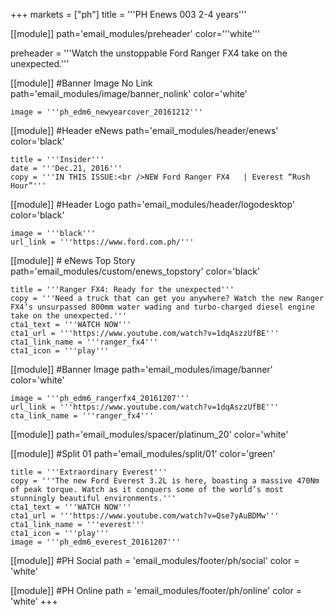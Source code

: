 +++
markets = ["ph"]
title = '''PH Enews 003 2-4 years'''

[[module]]
path='email_modules/preheader'
color='''white'''

preheader = '''Watch the unstoppable Ford Ranger FX4 take on the unexpected.'''

[[module]] #Banner Image No Link
path='email_modules/image/banner_nolink'
color='white'

	image = '''ph_edm6_newyearcover_20161212'''

[[module]] #Header eNews
path='email_modules/header/enews'
color='black'

	title = '''Insider'''
	date = '''Dec.21, 2016'''
	copy = '''IN THIS ISSUE:<br />NEW Ford Ranger FX4	| Everest “Rush Hour”'''

[[module]] #Header Logo
path='email_modules/header/logodesktop'
color='black'

	image = '''black'''
	url_link = '''https://www.ford.com.ph/'''
 
[[module]] # eNews Top Story
path='email_modules/custom/enews_topstory'
color='black'

	title = '''Ranger FX4: Ready for the unexpected'''
	copy = '''Need a truck that can get you anywhere? Watch the new Ranger FX4’s unsurpassed 800mm water wading and turbo-charged diesel engine take on the unexpected.'''
	cta1_text = '''WATCH NOW'''
	cta1_url = '''https://www.youtube.com/watch?v=1dqAszzUfBE'''
	cta1_link_name = '''ranger_fx4'''
	cta1_icon = '''play'''

[[module]] #Banner Image
path='email_modules/image/banner'
color='white'

	image = '''ph_edm6_rangerfx4_20161207'''
	url_link = '''https://www.youtube.com/watch?v=1dqAszzUfBE'''
	cta_link_name = '''ranger_fx4'''

[[module]]
path='email_modules/spacer/platinum_20'
color='white'

[[module]] #Split 01
path='email_modules/split/01'
color='green'

	title = '''Extraordinary Everest'''
	copy = '''The new Ford Everest 3.2L is here, boasting a massive 470Nm of peak torque. Watch as it conquers some of the world’s most stunningly beautiful environments.'''
	cta1_text = '''WATCH NOW'''
	cta1_url = '''https://www.youtube.com/watch?v=Qse7yAuBDMw'''
	cta1_link_name = '''everest'''
	cta1_icon = '''play'''
	image = '''ph_edm6_everest_20161207'''

[[module]] #PH Social
path = 'email_modules/footer/ph/social'
color = 'white'

[[module]] #PH Online
path = 'email_modules/footer/ph/online'
color = 'white'
+++